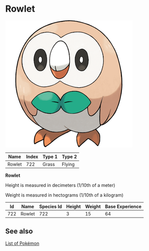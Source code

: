 # Rowlet


![Rowlet](images/722.png)

| **Name** | **Index** | **Type 1** | **Type 2** |
|----|----|----|----|
| Rowlet | 722 | Grass | Flying  |

**Rowlet** 


Height is measured in decimeters (1/10th of a meter)

Weight is measured in hectograms (1/10th of a kilogram)

| **Id** | **Name** | **Species Id** | **Height** | **Weight** | **Base Experience** |
|--------|----------|----------------|------------|------------|---------------------|
| 722 | Rowlet | 722 | 3 | 15 | 64 |


## See also

[List of Pokémon](../pokemon.md)
